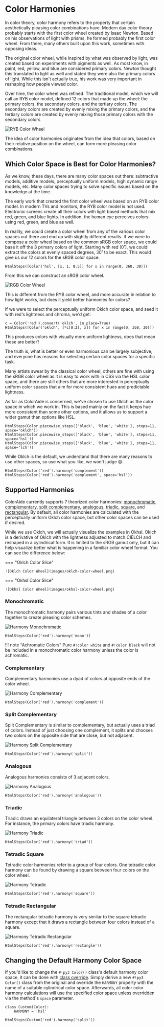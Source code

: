 # Color Harmonies

In color theory, color harmony refers to the property that certain aesthetically pleasing color combinations have.
Modern day color theory probably starts with the first color wheel created by Isaac Newton. Based on his observations of
light with prisms, he formed probably the first color wheel. From there, many others built upon this work, sometimes
with opposing ideas.

The original color wheel, while inspired by what was observed by light, was created based on experiments with pigments
as well. As most know, in paint, red, yellow, and blue are considered primary colors. Newton thought this translated to
light as well and stated they were also the primary colors of light. While this isn't actually true, his work was very
important in reshaping how people viewed color.

Over time, the color wheel was refined. The traditional model, which we will call an RYB color model, defined 12 colors
that made up the wheel: the primary colors, the secondary colors, and the tertiary colors. The secondary colors are
created by evenly mixing the primary colors, and the tertiary colors are created by evenly mixing those primary colors
with the secondary colors.

![RYB Color Wheel](images/color-wheel.png)

The idea of color harmonies originates from the idea that colors, based on their relative position on the wheel, can
form more pleasing color combinations.

## Which Color Space is Best for Color Harmonies?

As we know, these days, there are many color spaces out there: subtractive models, additive models, perceptually
uniform models, high dynamic range models, etc. Many color spaces trying to solve specific issues based on the knowledge
at the time.

The early work that created the first color wheel was based on an RYB color model. In modern TVs and monitors, the RYB
color model is not used. Electronic screens create all their colors with light based methods that mix red, green, and
blue lights. In addition, the human eye perceives colors using red, green, and blue as well.

In reality, we could create a color wheel from any of the various color spaces out there and end up with slightly
different results. If we were to compose a color wheel based on the common sRGB color space, we could base it off the 3
primary colors of light. Starting with red (0˚), we could extract the colors at evenly spaced degrees, 30˚ to be exact.
This would give us our 12 colors for the sRGB color space.

```playground
HtmlSteps([Color('hsl', [x, 1, 0.5]) for x in range(0, 360, 30)])
```

From this we can construct an sRGB color wheel.

![RGB Color Wheel](images/rgb-color-wheel.png)

This is different from the RYB color wheel, and more accurate in relation to how light works, but does it yield better
harmonies for colors?

If we were to select the perceptually uniform Oklch color space, and seed it with red's lightness and chroma, we'd get:

```playground
c = Color('red').convert('oklch', in_place=True)
HtmlSteps([Color('oklch', [*c[0:2], x]) for x in range(0, 360, 30)])
```

This produces colors with visually more uniform lightness, does that mean these are better?

The truth is, what is better or even harmonious can be largely subjective, and everyone has reasons for selecting
certain color spaces for a specific task.

Many artists swear by the classical color wheel, others are fine with using the sRGB color wheel as it is easy to work
with in CSS via the HSL color space, and there are still others that are more interested in perceptually uniform color
spaces that aim for more consistent hues and predictable lightness.

As far as ColorAide is concerned, we've chosen to use Oklch as the color space in which we work in. This is based
mainly on the fact it keeps hue more consistent than some other options, and it allows us to support a wider gamut than
options like HSL.

```playground
HtmlSteps(Color.piecewise_steps(['black', 'blue', 'white'], steps=11, space='oklch'))
HtmlSteps(Color.piecewise_steps(['black', 'blue', 'white'], steps=11, space='hsl'))
HtmlSteps(Color.piecewise_steps(['black', 'blue', 'white'], steps=11, space='lch'))
```

While Oklch is the default, we understand that there are many reasons to use other spaces, so use what you like, we
won't judge :smile:.

```playground
HtmlSteps(Color('red').harmony('complement'))
HtmlSteps(Color('red').harmony('complement', space='hsl'))
```

## Supported Harmonies

ColorAide currently supports 7 theorized color harmonies: [monochromatic](#monochromatic),
[complementary](#complementary), [split complementary](#split-complementary), [analogous](#analogous),
[triadic](#triadic), [square](#tetradic-square), and [rectangular](#tetradic-rectangular). By default, all color
harmonies are calculated with the perceptually uniform Oklch color space, but other color spaces can be used if desired.

While we use Oklch, we will actually visualize the examples in Okhsl. Oklch is a derivative of Oklch with the lightness
adjusted to match CIELCH and reshaped in a cylindrical form. It is limited to the sRGB gamut only, but it can help
visualize better what is happening in a familiar color wheel format. You can see the difference below:

=== "Oklch Color Slice"

    ![Oklch Color Wheel](images/oklch-color-wheel.png)

=== "Okhsl Color Slice"

    ![Okhsl Color Wheel](images/okhsl-color-wheel.png)


### Monochromatic

The monochromatic harmony pairs various tints and shades of a color together to create pleasing color schemes.

![Harmony Monochromatic](images/harmony-mono.png)

```playground
HtmlSteps(Color('red').harmony('mono'))
```

!!! note "Achromatic Colors"
    Pure `#!color white` and `#!color black` will not be included in a monochromatic color harmony unless the color is
    achromatic.

### Complementary

Complementary harmonies use a dyad of colors at opposite ends of the color wheel.

![Harmony Complementary](images/harmony-complement.png)

```playground
HtmlSteps(Color('red').harmony('complement'))
```

### Split Complementary

Split Complementary is similar to complementary, but actually uses a triad of colors. Instead of just choosing one
complement, it splits and chooses two colors on the opposite side that are close, but not adjacent.

![Harmony Split Complementary](images/harmony-split-complement.png)

```playground
HtmlSteps(Color('red').harmony('split'))
```

### Analogous

Analogous harmonies consists of 3 adjacent colors.

![Harmony Analogous](images/harmony-analogous.png)

```playground
HtmlSteps(Color('red').harmony('analogous'))
```

### Triadic

Triadic draws an equilateral triangle between 3 colors on the color wheel. For instance, the primary colors have triadic
harmony.

![Harmony Triadic](images/harmony-triadic.png)

```playground
HtmlSteps(Color('red').harmony('triad'))
```

### Tetradic Square

Tetradic color harmonies refer to a group of four colors. One tetradic color harmony can be found by drawing a square
between four colors on the color wheel.

![Harmony Tetradic](images/harmony-tetradic.png)

```playground
HtmlSteps(Color('red').harmony('square'))
```

### Tetradic Rectangular

The rectangular tetradic harmony is very similar to the square tetradic harmony except that it draws a rectangle between
four colors instead of a square.

![Harmony Tetradic Rectangular](images/harmony-tetradic-rect.png)

```playground
HtmlSteps(Color('red').harmony('rectangle'))
```

## Changing the Default Harmony Color Space

If you'd like to change the `#!py3 Color()` class's default harmony color space, it can be done with
[class override](./color.md#override-default-settings). Simply derive a new `#!py3 Color()` class from the original and
override the `HARMONY` property with the name of a suitable cylindrical color space. Afterwards, all color color
harmony calculations will use the specified color space unless overridden via the method's `space` parameter.

```playground
class Custom(Color):
    HARMONY = 'hsl'

HtmlSteps(Custom('red').harmony('split'))
```
